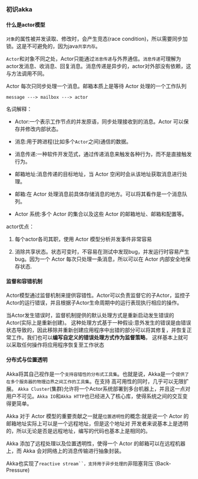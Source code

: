 ### 初识akka

#### 什么是actor模型

`对象`的属性被并发读取、修改时，会产生竞态(race condition)，所以需要同步加锁。这是不可避免的，因为java`共享内存`。

`Actor`和对象不同之处，Actor只能通过`消息传递`与外界通信。`消息传递`可理解为actor发消息、收消息、回复消息。消息传递是异步的，actor对外部没有依赖，这与方法调用不同。

Actor 每次只同步处理一个消息。邮箱本质上是等待 Actor 处理的一个工作队列

```text
message ---> mailbox ---> actor
```

名词解释：
- Actor:一个表示工作节点的并发原语，同步处理接收到的消息。Actor 可以保存并修改内部状态。

- 消息:用于跨进程(比如多个`Actor`之间)通信的数据。
 
- 消息传递:一种软件开发范式，通过传递消息来触发各种行为，而不是直接触发行为。

- 邮箱地址:消息传递的目标地址，当 Actor 空闲时会从该地址获取消息进行处理。

- 邮箱:在 Actor 处理消息前具体存储消息的地方。可以将其看作是一个消息队列。

- Actor 系统:多个 Actor 的集合以及这些 Actor 的邮箱地址、邮箱和配置等。

actor优点：

1. 每个actor各司其职，使用 Actor 模型分析并发事件非常容易

2. 消除共享状态。状态可变时，不容易在测试中发现bug，并发运行时容易产生bug。因为一个 Actor 每次只处理一条消息，所以可以在 Actor 内部安全地保存状态.

#### 监督和容错机制
Actor模型通过监督机制来提供容错性。Actor可以负责监督它的子Actor，监控子Actor的运行错误，并且根据子Actor生命周期中的运行表现执行相应的操作。

当Actor发生错误时，监督机制提供的默认处理方式是重新启动发生错误的Actor(实际上是重新创建)。
这种处理方式基于一种假设:意外发生的错误是由错误状态导致的，因此移除并重新创建应用程序中出错的部分可以将其修复，并恢复正常工作。我们也可以**编写自定义的错误处理方式作为监督策略**，
这样基本上就可以采取任何操作将应用程序恢复至工作状态

#### 分布式与位置透明
Akka将其自己视作是一个`支持容错性的分布式工具集`。也就是说，Akka是一个`提供了在多个服务器的物理边界之间工作的工具集`。在支持 高可用性的同时，几乎可以无限扩展。
`Akka Cluster`(集群)允许将一个Actor系统部署到多台机器上，并且这一点对用户不可见。`Akka IO`和`Akka HTTP`也已经进入了核心库，使得系统之间的交互变得更简单。

Akka 对于 Actor 模型的重要贡献之一就是`位置透明性`的概念:就是说一个 Actor 的邮箱地址实际上可以是一个远程地址，但是这个地址对 开发者来说基本上是透明的，所以无论是否是远程地址，编写的代码也基本上是相同的。


Akka 添加了远程处理以及位置透明性，使得一个 Actor 的邮箱可以在远程机器上，而 Akka 会对网络上的消息传输进行抽象封装。

Akka也实现了`reactive stream``，支持用于异步处理的`非阻塞背压`(Back-Pressure)